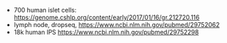 * 700 human islet cells: https://genome.cshlp.org/content/early/2017/01/16/gr.212720.116
* lymph node, dropseq, https://www.ncbi.nlm.nih.gov/pubmed/29752062
* 18k human IPS https://www.ncbi.nlm.nih.gov/pubmed/29752298 
